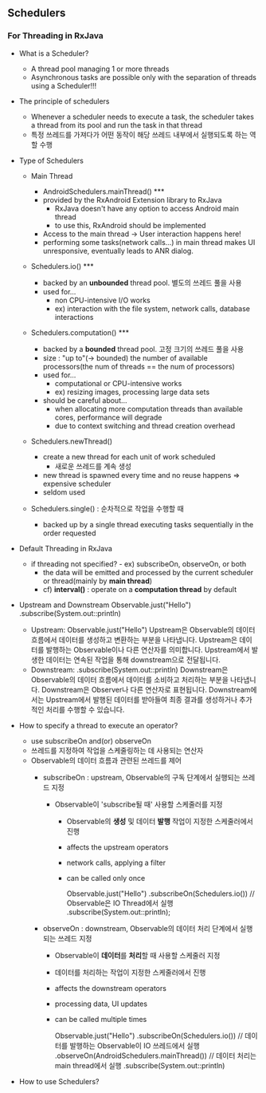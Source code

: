 ## Schedulers

### For **Threading** in RxJava
* What is a Scheduler?
  * A thread pool managing 1 or more threads
  * Asynchronous tasks are possible only with the separation of threads using a Scheduler!!!

* The principle of schedulers
  * Whenever a scheduler needs to execute a task, the scheduler takes a thread from its pool and run the task in that thread
  * 특정 쓰레드를 가져다가 어떤 동작이 해당 쓰레드 내부에서 실행되도록 하는 역할 수행



* Type of Schedulers

  * Main Thread
    * AndroidSchedulers.mainThread() ***
    * provided by the RxAndroid Extension library to RxJava
      * RxJava doesn't have any option to access Android main thread
      * to use this, RxAndroid should be implemented
    * Access to the main thread -> User interaction happens here!
    * performing some tasks(network calls...) in main thread makes UI unresponsive, eventually leads to ANR dialog.

  * Schedulers.io() ***
    * backed by an **unbounded** thread pool. 별도의 쓰레드 풀을 사용
    * used for...
      * non CPU-intensive I/O works
      * ex) interaction with the file system, network calls, database interactions

  * Schedulers.computation() ***
    * backed by a **bounded** thread pool. 고정 크기의 쓰레드 풀을 사용
    * size : "up to"(-> bounded) the number of available processors(the num of threads == the num of processors)
    * used for...
      * computational or CPU-intensive works
      * ex) resizing images, processing large data sets
    * should be careful about...
      * when allocating more computation threads than available cores, performance will degrade
      * due to context switching and thread creation overhead
      
  * Schedulers.newThread()
    * create a new thread for each unit of work scheduled
      * 새로운 쓰레드를 계속 생성
    * new thread is spawned every time and no reuse happens => expensive scheduler
    * seldom used
    
  * Schedulers.single() : 순차적으로 작업을 수행할 때
    * backed up by a single thread executing tasks sequentially in the order requested

* Default Threading in RxJava
  * if threading not specified? - ex) subscribeOn, observeOn, or both
    * the data will be emitted and processed by the current scheduler or thread(mainly by **main thread**)
    * cf) **interval()** : operate on a **computation thread** by default
* Upstream and Downstream
  Observable.just("Hello")
  .subscribe(System.out::println)
  * Upstream: Observable.just("Hello")
    Upstream은 Observable의 데이터 흐름에서 데이터를 생성하고 변환하는 부분을 나타냅니다. Upstream은 데이터를 발행하는 Observable이나 다른 연산자를 의미합니다. Upstream에서 발생한 데이터는 연속된 작업을 통해 downstream으로 전달됩니다.
  * Downstream: .subscribe(System.out::println)
    Downstream은 Observable의 데이터 흐름에서 데이터를 소비하고 처리하는 부분을 나타냅니다. Downstream은 Observer나 다른 연산자로 표현됩니다. Downstream에서는 Upstream에서 발행된 데이터를 받아들여 최종 결과를 생성하거나 추가적인 처리를 수행할 수 있습니다.    

* How to specify a thread to execute an operator?
  * use subscribeOn and(or) observeOn
  * 쓰레드를 지정하여 작업을 스케줄링하는 데 사용되는 연산자
  * Observable의 데이터 흐름과 관련된 쓰레드를 제어
    * subscribeOn : upstream, Observable의 구독 단계에서 실행되는 쓰레드 지정
      * Observable이 'subscribe될 때' 사용할 스케줄러를 지정
        * Observable의 **생성** 및 데이터 **발행** 작업이 지정한 스케줄러에서 진행
        * affects the upstream operators
        * network calls, applying a filter
        * can be called only once
        
          Observable.just("Hello")
          .subscribeOn(Schedulers.io()) // Observable은 IO Thread에서 실행
          .subscribe(System.out::println);

    * observeOn : downstream, Observable의 데이터 처리 단계에서 실행되는 쓰레드 지정
      * Observable이 **데이터**를 **처리**할 때 사용할 스케줄러 지정
      * 데이터를 처리하는 작업이 지정한 스케줄러에서 진행
      * affects the downstream operators 
      * processing data, UI updates
      * can be called multiple times
      
        Observable.just("Hello")
        .subscribeOn(Schedulers.io()) // 데이터를 발행하는 Observable이 IO 쓰레드에서 실행
        .observeOn(AndroidSchedulers.mainThread()) // 데이터 처리는 main thread에서 실행
        .subscribe(System.out::println)
      
* How to use Schedulers?